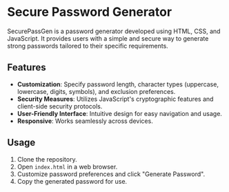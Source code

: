 
<h1>Secure Password Generator</h1>

SecurePassGen is a password generator developed using HTML, CSS, and JavaScript. It provides users with a simple and secure way to generate strong passwords tailored to their specific requirements.

## Features

- **Customization**: Specify password length, character types (uppercase, lowercase, digits, symbols), and exclusion preferences.
- **Security Measures**: Utilizes JavaScript's cryptographic features and client-side security protocols.
- **User-Friendly Interface**: Intuitive design for easy navigation and usage.
- **Responsive**: Works seamlessly across devices.

## Usage

1. Clone the repository.
2. Open `index.html` in a web browser.
3. Customize password preferences and click "Generate Password".
4. Copy the generated password for use.
